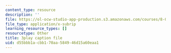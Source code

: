 ```yaml
---
content_type: resource
description: ''
file: https://ol-ocw-studio-app-production.s3.amazonaws.com/courses/8-01sc-classical-mechanics-fall-2016/d55bbb1acbb170aa584946d15a60eaa1_uo86ir31pn0.srt
file_type: application/x-subrip
learning_resource_types: []
resourcetype: Other
title: 3play caption file
uid: d55bbb1a-cbb1-70aa-5849-46d15a60eaa1
---
```

